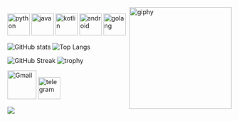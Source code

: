 <!--suppress HtmlDeprecatedAttribute -->
<img align='right' src="https://media.giphy.com/media/M9gbBd9nbDrOTu1Mqx/giphy.gif" width="230" alt="giphy">

[<img src="https://cdn.iconscout.com/icon/free/png-256/python-3521655-2945099.png" alt="python" width="50">](https://docs.python.org/3/library/index.html)
[<img src="https://cdn.iconscout.com/icon/free/png-128/java-2038875-1720088.png" alt="java" width="50">](https://docs.oracle.com/en/java/)
[<img src="https://cdn.iconscout.com/icon/free/png-256/kotlin-283155.png" alt="kotlin" width="50">](https://kotlinlang.org/docs/home.html)
[<img src="https://cdn.iconscout.com/icon/free/png-256/android-3521272-2944776.png" alt="android" width="50">](https://developer.android.com/reference)
[<img src="https://hsto.org/webt/5b/2e/6a/5b2e6a4a389cc942256392.png" alt="golang" width="50">](https://golang.org/doc/)

![GitHub stats](https://github-readme-stats.vercel.app/api?username=Aleksey-Voko&theme=gotham&show_icons=true&count_private=true&hide_title=true)
![Top Langs](https://github-readme-stats.vercel.app/api/top-langs/?username=Aleksey-Voko&layout=default&theme=gotham&hide=html&card_width=330)

![GitHub Streak](http://github-readme-streak-stats.herokuapp.com?user=Aleksey-Voko&theme=gotham&date_format=M%20j%5B%2C%20Y%5D)
![trophy](https://github-profile-trophy.vercel.app/?username=Aleksey-Voko&theme=onestar&column=3&row=2)

[<img src="https://seeklogo.com/images/G/gmail-new-2020-logo-32DBE11BB4-seeklogo.com.png" alt="Gmail" width="65">](mailto:voko.aleksey@gmail.com)
[<img src="https://cdn.iconscout.com/icon/free/png-256/telegram-3-226554.png" alt="telegram" width="50">](https://t.me/voko_aleksey)

![](https://komarev.com/ghpvc/?username=Aleksey-Voko)
